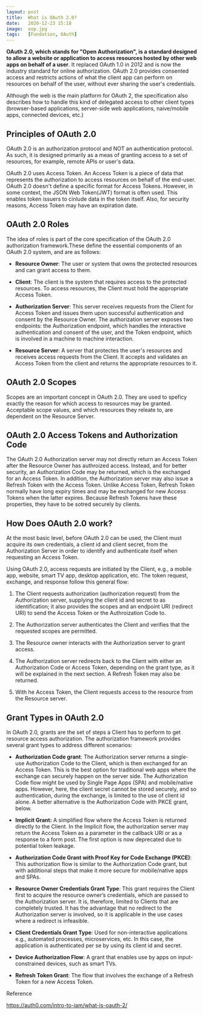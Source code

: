 ```yaml
---
layout: post
title:  What is OAuth 2.0?
date:   2020-12-23 15:18
image:  oop.jpg
tags:   [Fundation, OAuth]
---
```


**OAuth 2.0, which stands for "Open Authorization", is a standard designed to allow a website or application to access resources hosted by other web apps on behalf of a user**. It replaced OAuth 1.0 in 2012 and is now the industry standard for online authorization. OAuth 2.0 provides consented access and restricts actions of what the client app can perform on resources on behalf of the user, without ever sharing the user's credentials.

Although the web is the main platform for OAuth 2, the specification also describes how to handle this kind of delegated access to other client types (browser-based applications, server-side web applications, naive/mobile apps, connected devices, etc.)

## Principles of OAuth 2.0

OAuth 2.0 is an authorization protocol and NOT an authentication protocol. As such, it is designed primarily as a meas of granting access to a set of resources, for example, remote APIs or user's data.

OAuth 2.0 uses Access Token. An Access Token is a piece of data that represents the authorization to access resources on behalf of the end-user. OAuth 2.0 doesn't define a specific format for Access Tokens. However, in some context, the JSON Web Token(JWT) format is often used. This enables token issuers to cinlude data in the token itself. Also, for security reasons, Access Token may have an expiration date.

## OAuth 2.0 Roles

The idea of roles is part of the core specification of the OAuth 2.0 authorization framework.These define the essential components of an OAuth 2.0 system, and are as follows:

* **Resource Owner**: The user or system that owns the protected resources and can grant access to them.
  
* **Client**: The client is the system that requires access to the protected resources. To access resources, the Client must hold the appropriate Access Token.
  
* **Authorization Server**: This server receives requests from the Client for Access Token and issues them upon successful authentication and consent by the Resource Owner. The authorization server exposes two endpoints: the Authorization endpoint, which handles the interactive authentication and consent of the user, and the Token endpoint, which is involved in a machine to machine interaction.

* **Resource Server**: A server that protectes the user's resources and receives access requests from the Client. It accepts and validates an Access Token from the client and returns the appropriate resources to it.

## OAuth 2.0 Scopes

Scopes are an important concept in OAuth 2.0. They are used to speficy exactly the reason for which access to resources may be granted. Acceptable scope values, and which resources they releate to, are dependent on the Resource Server.

## OAuth 2.0 Access Tokens and Authorization Code

The OAuth 2.0 Authorization server may not directly return an Access Token after the Resource Owner has authroized access. Instead, and for better security, an Authorization Code may be returned, which is the exchanged for an Access Token. In addition, the Authorization server may also issue a Refresh Token with the Access Token. Unlike Access Token, Refresh Token normally have long expiry times and may be exchanged for new Access Tokens when the latter expires. Because Refresh Tokens have these properties, they have to be sotred securely by clients. 

## How Does OAuth 2.0 work?

At the most basic level, before OAuth 2.0 can be used, the Client must acquire its own credentials, a client id and client secret, from the Authorization Server in order to identify and authenticate itself when requesting an Access Token.

Using OAuth 2.0, access requests are initiated by the Client, e.g., a mobile app, website, smart TV app, desktop application, etc. The token request, exchange, and response follow this general flow:

1. The Client requests authorization (authorization request) from the Authorization server, supplying the client id and secret to as identification; it also provides the scopes and an endpoint URI (redirect URI) to send the Access Token or the Authroization Code to.

2. The Authorization server authenticates the Client and verifies that the requested scopes are permitted. 

3. The Resource owner interacts with the Authorization server to grant access.

4. The Authorization server redirects back to the Client with either an Authorization Code or Access Token, depending on the grant type, as it will be explained in the next section. A Refresh Token may also be returned. 

5. With he Access Token, the Client requests access to the resource from the Resource server.

## Grant Types in OAuth 2.0

In OAuth 2.0, grants are the set of steps a Client has to perform to get resource access authorization. The authorization framework provides several grant types to address different scenarios:

* **Authorization Code grant**: The Authorization server returns a single-use Authorization Code to the Client, which is then exchanged for an Access Token. This is the best option for traditional web apps where the exchange can securely happen on the server side. The Authorization Code flow might be used by Single Page Apps (SPA) and mobile/native apps. However, here, the client secret cannot be stored securely, and so authentication, during the exchange, is limited to the use of client id alone. A better alternative is the Authorization Code with PKCE grant, below.  

* **Implicit Grant:** A simplified flow where the Access Token is returned directly to the Client. In the Implicit flow, the authorization server may return the Access Token as a parameter in the callback URI or as a response to a form post. The first option is now deprecated due to potential token leakage.

* **Authorization Code Grant with Proof Key for Code Exchange (PKCE)**: This authorization flow is similar to the Authorization Code grant, but with additional steps that make it more secure for mobile/native apps and SPAs.

* **Resource Owner Credentials Grant Type**: This grant requires the Client first to acquire the resource owner’s credentials, which are passed to the Authorization server. It is, therefore, limited to Clients that are completely trusted. It has the advantage that no redirect to the Authorization server is involved, so it is applicable in the use cases where a redirect is infeasible.

* **Client Credentials Grant Type**: Used for non-interactive applications e.g., automated processes, microservices, etc. In this case, the application is authenticated per se by using its client id and secret.

* **Device Authorization Flow**: A grant that enables use by apps on input-constrained devices, such as smart TVs.

* **Refresh Token Grant**: The flow that involves the exchange of a Refresh Token for a new Access Token.


Reference

<https://auth0.com/intro-to-iam/what-is-oauth-2/>